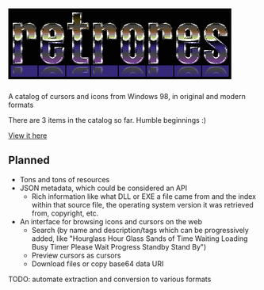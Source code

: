 # [![Retrores](docs/assets/retrores.png)](https://1j01.github.io/retrores)
A catalog of cursors and icons from Windows 98, in original and modern formats

There are 3 items in the catalog so far. Humble beginnings :)

[View it here](https://1j01.github.io/retrores)

## Planned

* Tons and tons of resources
* JSON metadata, which could be considered an API
	* Rich information like what DLL or EXE a file came from and the index within that source file, the operating system version it was retrieved from, copyright, etc.
* An interface for browsing icons and cursors on the web
	* Search (by name and description/tags which can be progressively added, like 
	"Hourglass Hour Glass Sands of Time Waiting Loading Busy Timer Please Wait Progress Standby Stand By")
	* Preview cursors as cursors
	* Download files or copy base64 data URI

TODO: automate extraction and conversion to various formats
